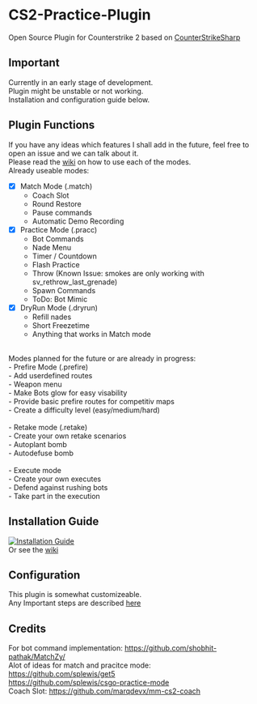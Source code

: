 # CS2-Practice-Plugin
Open Source Plugin for Counterstrike 2 based on [CounterStrikeSharp](https://github.com/roflmuffin/CounterStrikeSharp)

## Important
Currently in an early stage of development.<br>
Plugin might be unstable or not working.<br>
Installation and configuration guide below.<br>

## Plugin Functions
If you have any ideas which features I shall add in the future, feel free to open an issue and we can talk about it.<br>
Please read the [wiki](https://github.com/CHR15cs/CS2-Practice-Plugin/wiki) on how to use each of the modes.<br>
Already useable modes:<br>
- [x] Match Mode (.match)
    - Coach Slot
    - Round Restore
    - Pause commands
    - Automatic Demo Recording
- [x] Practice Mode (.pracc)
    - Bot Commands
    - Nade Menu
    - Timer / Countdown
    - Flash Practice
    - Throw (Known Issue: smokes are only working with sv_rethrow_last_grenade)
    - Spawn Commands
    - ToDo: Bot Mimic
- [x] DryRun Mode (.dryrun)
    - Refill nades
    - Short Freezetime
    - Anything that works in Match mode
<br>
Modes planned for the future or are already in progress:<br>
- Prefire Mode (.prefire)<br>
    - Add userdefined routes<br>
    - Weapon menu<br>
    - Make Bots glow for easy visability<br>
    - Provide basic prefire routes for competitiv maps<br>
    - Create a difficulty level (easy/medium/hard)<br>
<br>
- Retake mode (.retake) <br>
    - Create your own retake scenarios<br>
    - Autoplant bomb<br>
    - Autodefuse bomb<br>
<br>
- Execute mode<br>
    - Create your own executes<br>
    - Defend against rushing bots<br>
    - Take part in the execution<br>

## Installation Guide
[![Installation Guide](https://img.youtube.com/vi/ucQsRX_pEXw/0.jpg)](https://www.youtube.com/watch?v=ucQsRX_pEXw) <br>
Or see the [wiki](https://github.com/CHR15cs/CS2-Practice-Plugin/wiki/Installation)<br>

## Configuration
This plugin is somewhat customizeable.<br>
Any Important steps are described [here](https://github.com/CHR15cs/CS2-Practice-Plugin/wiki/Configuration)<br>

## Credits
For bot command implementation: https://github.com/shobhit-pathak/MatchZy/<br>
Alot of ideas for match and pracitce mode:<br> 
https://github.com/splewis/get5<br>
https://github.com/splewis/csgo-practice-mode<br>
Coach Slot: https://github.com/marqdevx/mm-cs2-coach <br>

